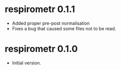 # respirometr 0.1.1

* Added proper pre-post normalisation
* Fixes a bug that caused some files not to be read.

# respirometr 0.1.0

* Initial version.
